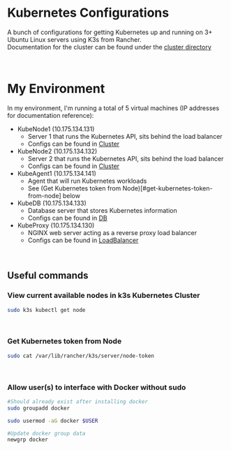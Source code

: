 # Kubernetes Configurations
A bunch of configurations for getting Kubernetes up and running on 3+ Ubuntu Linux servers using K3s from Rancher.
<br>
Documentation for the cluster can be found under the [cluster directory](cluster/README.md)

<br>

# My Environment
In my environment, I'm running a total of 5 virtual machines (IP addresses for documentation reference):
 - KubeNode1 (10.175.134.131)
   - Server 1 that runs the Kubernetes API, sits behind the load balancer
   - Configs can be found in [Cluster](/Cluster) 
 - KubeNode2 (10.175.134.132)
   - Server 2 that runs the Kubernetes API, sits behind the load balancer
   - Configs can be found in [Cluster](/Cluster) 
 - KubeAgent1 (10.175.134.141)
   - Agent that will run Kubernetes workloads
   - See (Get Kubernetes token from Node)[#get-kubernetes-token-from-node] below
 - KubeDB (10.175.134.133)
   - Database server that stores Kubernetes information
   - Configs can be found in [DB](/DB)
 - KubeProxy (10.175.134.130)
   - NGINX web server acting as a reverse proxy load balancer
   - Configs can be found in [LoadBalancer]([/LoadBalancer)

<br>

## Useful commands

### View current available nodes in k3s Kubernetes Cluster

```bash
sudo k3s kubectl get node
```

<br>

### Get Kubernetes token from Node

```bash
sudo cat /var/lib/rancher/k3s/server/node-token
```

<br>

### Allow user(s) to interface with Docker without sudo

```bash
#Should already exist after installing docker
sudo groupadd docker

sudo usermod -aG docker $USER

#Update docker group data
newgrp docker
```